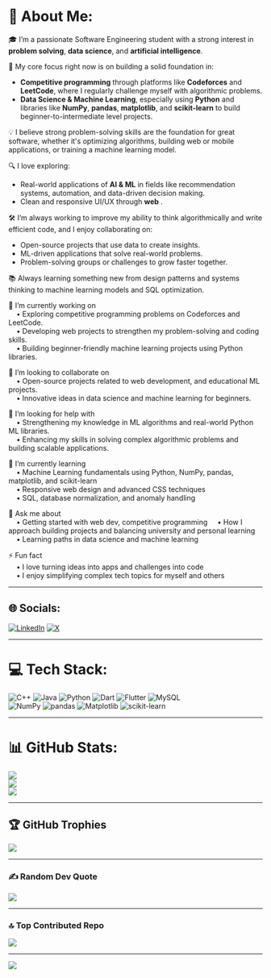 # 💫 About Me:

🎓 I’m a passionate Software Engineering student with a strong interest in **problem solving**, **data science**, and **artificial intelligence**.  

🚀 My core focus right now is on building a solid foundation in:
- **Competitive programming** through platforms like **Codeforces** and **LeetCode**, where I regularly challenge myself with algorithmic problems.
- **Data Science & Machine Learning**, especially using **Python** and libraries like **NumPy**, **pandas**, **matplotlib**, and **scikit-learn** to build beginner-to-intermediate level projects.

💡 I believe strong problem-solving skills are the foundation for great software, whether it's optimizing algorithms, building web or mobile applications, or training a machine learning model.

🔍 I love exploring:
- Real-world applications of **AI & ML** in fields like recommendation systems, automation, and data-driven decision making.
- Clean and responsive UI/UX through **web** .

🛠 I’m always working to improve my ability to think algorithmically and write efficient code, and I enjoy collaborating on:
- Open-source projects that use data to create insights.
- ML-driven applications that solve real-world problems.
- Problem-solving groups or challenges to grow faster together.

📚 Always learning something new from design patterns and systems thinking to machine learning models and SQL optimization.

🔭 I’m currently working on  
&nbsp;&nbsp;&nbsp;&nbsp;• Exploring competitive programming problems on Codeforces and LeetCode.  
&nbsp;&nbsp;&nbsp;&nbsp;• Developing web projects to strengthen my problem-solving and coding skills.  
&nbsp;&nbsp;&nbsp;&nbsp;• Building beginner-friendly machine learning projects using Python libraries.

👯 I’m looking to collaborate on  
&nbsp;&nbsp;&nbsp;&nbsp;• Open-source projects related to web development, and educational ML projects.  
&nbsp;&nbsp;&nbsp;&nbsp;• Innovative ideas in data science and machine learning for beginners.

🤝 I’m looking for help with  
&nbsp;&nbsp;&nbsp;&nbsp;• Strengthening my knowledge in ML algorithms and real-world Python ML libraries.  
&nbsp;&nbsp;&nbsp;&nbsp;• Enhancing my skills in solving complex algorithmic problems and building scalable applications.

🌱 I’m currently learning  
&nbsp;&nbsp;&nbsp;&nbsp;• Machine Learning fundamentals using Python, NumPy, pandas, matplotlib, and scikit-learn  
&nbsp;&nbsp;&nbsp;&nbsp;• Responsive web design and advanced CSS techniques  
&nbsp;&nbsp;&nbsp;&nbsp;• SQL, database normalization, and anomaly handling

💬 Ask me about  
&nbsp;&nbsp;&nbsp;&nbsp;• Getting started with web dev, competitive programming 
&nbsp;&nbsp;&nbsp;&nbsp;• How I approach building projects and balancing university and personal learning  
&nbsp;&nbsp;&nbsp;&nbsp;• Learning paths in data science and machine learning

⚡ Fun fact  
&nbsp;&nbsp;&nbsp;&nbsp;• I love turning ideas into apps and challenges into code  
&nbsp;&nbsp;&nbsp;&nbsp;• I enjoy simplifying complex tech topics for myself and others

---

## 🌐 Socials:
[![LinkedIn](https://img.shields.io/badge/LinkedIn-%230077B5.svg?logo=linkedin&logoColor=white)](https://linkedin.com/in/ezra-leye)
[![X](https://img.shields.io/badge/X-black.svg?logo=X&logoColor=white)](https://x.com/Ezra_Leye) 

---

# 💻 Tech Stack:
![C++](https://img.shields.io/badge/c++-%2300599C.svg?style=for-the-badge&logo=c%2B%2B&logoColor=white) 
![Java](https://img.shields.io/badge/java-%23ED8B00.svg?style=for-the-badge&logo=openjdk&logoColor=white) 
![Python](https://img.shields.io/badge/python-3670A0?style=for-the-badge&logo=python&logoColor=ffdd54) 
![Dart](https://img.shields.io/badge/dart-0175C2.svg?style=for-the-badge&logo=dart&logoColor=white)
![Flutter](https://img.shields.io/badge/flutter-02569B.svg?style=for-the-badge&logo=flutter&logoColor=white)
![MySQL](https://img.shields.io/badge/mysql-4479A1.svg?style=for-the-badge&logo=mysql&logoColor=white)  
![NumPy](https://img.shields.io/badge/numpy-%23013243.svg?style=for-the-badge&logo=numpy&logoColor=white)
![pandas](https://img.shields.io/badge/pandas-%23150458.svg?style=for-the-badge&logo=pandas&logoColor=white)
![Matplotlib](https://img.shields.io/badge/matplotlib-11557c.svg?style=for-the-badge&logo=python&logoColor=white)
![scikit-learn](https://img.shields.io/badge/scikit--learn-F7931E.svg?style=for-the-badge&logo=scikit-learn&logoColor=white)

---

# 📊 GitHub Stats:
![](https://github-readme-stats.vercel.app/api?username=Ezra-21&theme=radical&hide_border=false&include_all_commits=false&count_private=false)  
![](https://github-readme-streak-stats.herokuapp.com/?user=Ezra-21&theme=radical&hide_border=false)  
![](https://github-readme-stats.vercel.app/api/top-langs/?username=Ezra-21&theme=radical&hide_border=false&include_all_commits=false&count_private=false&layout=compact)

---

## 🏆 GitHub Trophies
![](https://github-profile-trophy.vercel.app/?username=Ezra-21&theme=radical&no-frame=false&no-bg=true&margin-w=4)

---

### ✍️ Random Dev Quote
![](https://quotes-github-readme.vercel.app/api?type=horizontal&theme=radical)

---

### 🔝 Top Contributed Repo
![](https://github-contributor-stats.vercel.app/api?username=Ezra-21&limit=5&theme=radical&combine_all_yearly_contributions=true)

---

[![](https://visitcount.itsvg.in/api?id=Ezra-21&icon=0&color=0)](https://visitcount.itsvg.in)

<!-- Proudly created with GPRM ( https://gprm.itsvg.in ) -->
